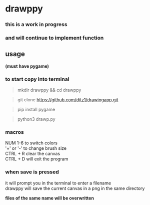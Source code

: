# drawppy #
### this is a work in progress ### 
### and will continue to implement function ###

## usage ##

**(must have pygame)**

### to start copy into terminal ###
> mkdir drawppy && cd drawppy

> git clone https://github.com/ditz1/drawingapp.git

> pip install pygame

> python3 drawp.py 

### macros ###
NUM 1-6 to switch colors<br>
'+' or '-' to change brush size<br>
CTRL + R clear the canvas<br>
CTRL + D will exit the program<br>

### when save is pressed ###
it will prompt you in the terminal to enter a filename<br>
drawppy will save the current canvas in a png in the same directory<br>

**files of the same name will be overwritten**

